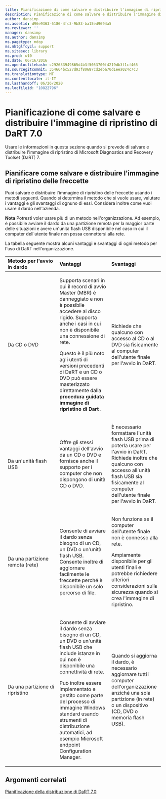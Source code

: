 ```yaml
---
title: Pianificazione di come salvare e distribuire l'immagine di ripristino di DaRT 7.0
description: Pianificazione di come salvare e distribuire l'immagine di ripristino di DaRT 7.0
author: dansimp
ms.assetid: d96e9363-6186-4fc3-9b83-ba15ed9694a5
ms.reviewer: ''
manager: dansimp
ms.author: dansimp
ms.pagetype: mdop
ms.mktglfcycl: support
ms.sitesec: library
ms.prod: w10
ms.date: 06/16/2016
ms.openlocfilehash: c292633949865d4b3f5053700f4219db3f1cf465
ms.sourcegitcommit: 354664bc527d93f80687cd2eba70d1eea024c7c3
ms.translationtype: MT
ms.contentlocale: it-IT
ms.lasthandoff: 06/26/2020
ms.locfileid: "10822796"
---
```

# Pianificazione di come salvare e distribuire l'immagine di ripristino di DaRT 7.0


Usare le informazioni in questa sezione quando si prevede di salvare e distribuire l'immagine di ripristino di Microsoft Diagnostics and Recovery Toolset (DaRT) 7.

## Pianificare come salvare e distribuire l'immagine di ripristino delle freccette


Puoi salvare e distribuire l'immagine di ripristino delle freccette usando i metodi seguenti. Quando si determina il metodo che si vuole usare, valutare i vantaggi e gli svantaggi di ognuno di essi. Considera inoltre come vuoi usare il dardo nell'azienda.

**Nota**  Potresti voler usare più di un metodo nell'organizzazione. Ad esempio, è possibile avviare il dardo da una partizione remota per la maggior parte delle situazioni e avere un'unità flash USB disponibile nel caso in cui il computer dell'utente finale non possa connettersi alla rete.

 

La tabella seguente mostra alcuni vantaggi e svantaggi di ogni metodo per l'uso di DaRT nell'organizzazione.

<table>
<colgroup>
<col width="33%" />
<col width="33%" />
<col width="33%" />
</colgroup>
<thead>
<tr class="header">
<th align="left">Metodo per l'avvio in dardo</th>
<th align="left">Vantaggi</th>
<th align="left">Svantaggi</th>
</tr>
</thead>
<tbody>
<tr class="odd">
<td align="left"><p>Da CD o DVD</p></td>
<td align="left"><p>Supporta scenari in cui il record di avvio Master (MBR) è danneggiato e non è possibile accedere al disco rigido. Supporta anche i casi in cui non è disponibile una connessione di rete.</p>
<p>Questo è il più noto agli utenti di versioni precedenti di DaRT e un CD o DVD può essere masterizzato direttamente dalla <strong> procedura guidata immagine di ripristino di Dart </strong> .</p></td>
<td align="left"><p>Richiede che qualcuno con accesso al CD o al DVD sia fisicamente al computer dell'utente finale per l'avvio in DaRT.</p></td>
</tr>
<tr class="even">
<td align="left"><p>Da un'unità flash USB</p></td>
<td align="left"><p>Offre gli stessi vantaggi dell'avvio da un CD o DVD e fornisce anche il supporto per i computer che non dispongono di unità CD o DVD.</p></td>
<td align="left"><p>È necessario formattare l'unità flash USB prima di poterla usare per l'avvio in DaRT. Richiede inoltre che qualcuno con accesso all'unità flash USB sia fisicamente al computer dell'utente finale per l'avvio in DaRT.</p></td>
</tr>
<tr class="odd">
<td align="left"><p>Da una partizione remota (rete)</p></td>
<td align="left"><p>Consente di avviare il dardo senza bisogno di un CD, un DVD o un'unità flash USB. Consente inoltre di aggiornare facilmente le freccette perché è disponibile un solo percorso di file.</p></td>
<td align="left"><p>Non funziona se il computer dell'utente finale non è connesso alla rete.</p>
<p>Ampiamente disponibile per gli utenti finali e potrebbe richiedere ulteriori considerazioni sulla sicurezza quando si crea l'immagine di ripristino.</p></td>
</tr>
<tr class="even">
<td align="left"><p>Da una partizione di ripristino</p></td>
<td align="left"><p>Consente di avviare il dardo senza bisogno di un CD, un DVD o un'unità flash USB che include istanze in cui non è disponibile una connettività di rete.</p>
<p>Può inoltre essere implementato e gestito come parte del processo di immagine Windows standard usando strumenti di distribuzione automatici, ad esempio Microsoft endpoint Configuration Manager.</p></td>
<td align="left"><p>Quando si aggiorna il dardo, è necessario aggiornare tutti i computer dell'organizzazione anziché una sola partizione (in rete) o un dispositivo (CD, DVD o memoria flash USB).</p></td>
</tr>
</tbody>
</table>

 

## Argomenti correlati


[Pianificazione della distribuzione di DaRT 7.0](planning-to-deploy-dart-70.md)

 

 





